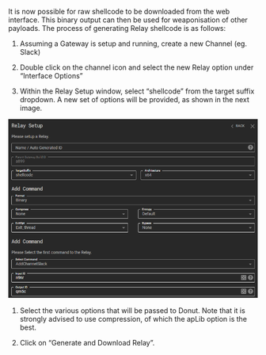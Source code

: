 It is now possible for raw shellcode to be downloaded from the web interface. This binary output can then be used for weaponisation of other payloads. The process of generating Relay shellcode is as follows:

1. Assuming a Gateway is setup and running, create a new Channel (eg. Slack)
    
2. Double click on the channel icon and select the new Relay option under “Interface Options”

3. Within the Relay Setup window, select “shellcode” from the target suffix dropdown. A new set of options will be provided, as shown in the next image.

<img src="images/ShellcodeUsageGuide/figure3.png"/>

1. Select the various options that will be passed to Donut. Note that it is strongly advised to use compression, of which the apLib option is the best.

2. Click on “Generate and Download Relay”.
